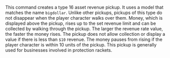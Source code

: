 This command creates a type 16 asset revenue pickup. It uses a model that matches the name `bigdollar`. Unlike other pickups, pickups of this type do not disappear when the player character walks over them. Money, which is displayed above the pickup, rises up to the set revenue limit and can be collected by walking through the pickup. The larger the revenue rate value, the faster the money rises. The pickup does not allow collection or display a value if there is less than `$10` revenue. The money pauses from rising if the player character is within 10 units of the pickup. This pickup is generally used for businesses involved in protection rackets.
